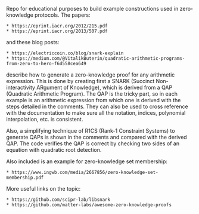 Repo for educational purposes to build example constructions used in zero-knowledge protocols. The papers:

    * https://eprint.iacr.org/2012/215.pdf
    * https://eprint.iacr.org/2013/507.pdf

and these blog posts:

    * https://electriccoin.co/blog/snark-explain
    * https://medium.com/@VitalikButerin/quadratic-arithmetic-programs-from-zero-to-hero-f6d558cea649

describe how to generate a zero-knowledge proof for any arithmetic expression. This is done by creating first a SNARK
(Succinct Non-interactivity ARgument of Knowledge), which is derived from a QAP (Quadratic Arithmetic Program). The QAP
is the tricky part, so in each example is an arithmetic expression from which one is derived with the steps detailed in
the comments. They can also be used to cross reference with the documentation to make sure all the notation, indices,
polynomial interpolation, etc. is consistent.

Also, a simplifying technique of R1CS (Rank-1 Constraint Systems) to generate QAPs is shown in the comments and compared
with the derived QAP. The code verifies the QAP is correct by checking two sides of an equation with quadratic root
detection.

Also included is an example for zero-knowledge set membership:

    * https://www.ingwb.com/media/2667856/zero-knowledge-set-membership.pdf

More useful links on the topic:

    * https://github.com/scipr-lab/libsnark
    * https://github.com/matter-labs/awesome-zero-knowledge-proofs
